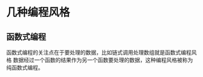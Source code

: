 # 几种编程风格

## 函数式编程

函数式编程的关注点在于要处理的数据，比如链式调用处理数组就是函数式编程风格
数据经过一个函数的结果作为另一个函数要处理的数据，这种编程风格被称为纯函数式编程。
